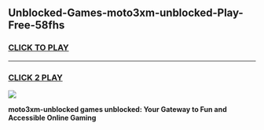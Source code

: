 
## Unblocked-Games-moto3xm-unblocked-Play-Free-58fhs
<h3>
<a href="https://premium76.site?title=moto3xm-unblocked&ref=20M">CLICK TO PLAY</a></h3>
<hr>

<h3>
<a href="https://premium76.site?title=moto3xm-unblocked&ref=20M">CLICK 2 PLAY</a>
  
</h3>

<a href="https://premium76.site?title=moto3xm-unblocked&ref=19M"><img src="https://clearcache.store/games.png"></a>


**moto3xm-unblocked games unblocked: Your Gateway to Fun and Accessible Online Gaming**
